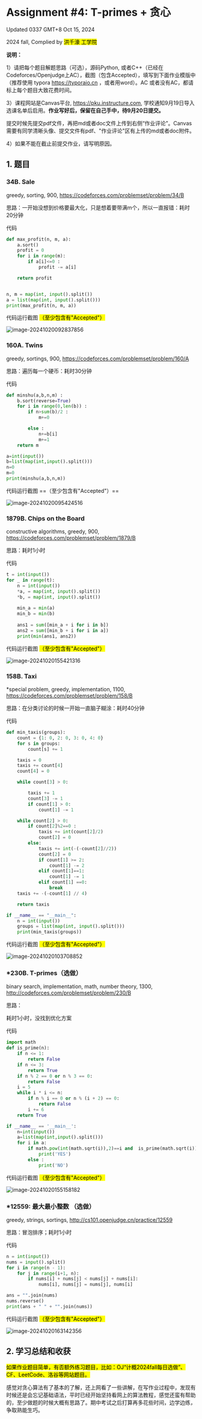 # Assignment #4: T-primes + 贪心

Updated 0337 GMT+8 Oct 15, 2024

2024 fall, Complied by <mark>洪千濠 工学院</mark>



**说明：**

1）请把每个题目解题思路（可选），源码Python, 或者C++（已经在Codeforces/Openjudge上AC），截图（包含Accepted），填写到下面作业模版中（推荐使用 typora https://typoraio.cn ，或者用word）。AC 或者没有AC，都请标上每个题目大致花费时间。

3）课程网站是Canvas平台, https://pku.instructure.com, 学校通知9月19日导入选课名单后启用。**作业写好后，保留在自己手中，待9月20日提交。**

提交时候先提交pdf文件，再把md或者doc文件上传到右侧“作业评论”。Canvas需要有同学清晰头像、提交文件有pdf、"作业评论"区有上传的md或者doc附件。

4）如果不能在截止前提交作业，请写明原因。



## 1. 题目

### 34B. Sale

greedy, sorting, 900, https://codeforces.com/problemset/problem/34/B



思路：一开始没想到价格要最大化，只是想着要带满m个，所以一直报错：耗时20分钟



代码

```python
def max_profit(n, m, a):
    a.sort()
    profit = 0
    for i in range(m):
        if a[i]<=0 :
            profit -= a[i]

    return profit


n, m = map(int, input().split())
a = list(map(int, input().split()))
print(max_profit(n, m, a))

```



代码运行截图 <mark>（至少包含有"Accepted"）</mark>

![image-20241020092837856](C:\Users\Administrator\AppData\Roaming\Typora\typora-user-images\image-20241020092837856.png)



### 160A. Twins

greedy, sortings, 900, https://codeforces.com/problemset/problem/160/A

思路：遍历每一个硬币：耗时30分钟



代码

```python
def minshu(a,b,n,m) :
    b.sort(reverse=True)
    for i in range(0,len(b)) :
        if n>sum(b)/2 :
            m+=0

        else :
            n+=b[i]
            m+=1
    return m

a=int(input())
b=list(map(int,input().split()))
n=0
m=0
print(minshu(a,b,n,m))

```



代码运行截图 ==（至少包含有"Accepted"）==

![image-20241020095424516](C:\Users\Administrator\AppData\Roaming\Typora\typora-user-images\image-20241020095424516.png)



### 1879B. Chips on the Board

constructive algorithms, greedy, 900, https://codeforces.com/problemset/problem/1879/B

思路：耗时1小时



代码

```python
t = int(input())
for _ in range(t):
    n = int(input())
    *a, = map(int, input().split())
    *b, = map(int, input().split())
    
    min_a = min(a)
    min_b = min(b)
    
    ans1 = sum([min_a + i for i in b])
    ans2 = sum([min_b + i for i in a])
    print(min(ans1, ans2))

```



代码运行截图 <mark>（至少包含有"Accepted"）</mark>

![image-20241020155421316](C:\Users\Administrator\AppData\Roaming\Typora\typora-user-images\image-20241020155421316.png)



### 158B. Taxi

*special problem, greedy, implementation, 1100, https://codeforces.com/problemset/problem/158/B

思路：在分类讨论的时候一开始一直脑子糊涂：耗时40分钟



代码

```python
def min_taxis(groups):
    count = {1: 0, 2: 0, 3: 0, 4: 0}
    for s in groups:
        count[s] += 1

    taxis = 0
    taxis += count[4]
    count[4] = 0

    while count[3] > 0:

        taxis += 1
        count[3] -= 1
        if count[1] > 0:
            count[1] -= 1

    while count[2] > 0:
        if count[2]%2==0 :
            taxis += int(count[2]/2)
            count[2] = 0
        else:
            taxis += int(-(-count[2]//2))
            count[2] = 0
            if count[1] >= 2:
                count[1] -= 2
            elif count[1]==1:
                count[1] -= 1
            elif count[1] ==0:
                break
    taxis += -(-count[1] // 4)

    return taxis

if __name__ == "__main__":
    n = int(input())
    groups = list(map(int, input().split()))
    print(min_taxis(groups))

```



代码运行截图 <mark>（至少包含有"Accepted"）</mark>

![image-20241020103708852](C:\Users\Administrator\AppData\Roaming\Typora\typora-user-images\image-20241020103708852.png)



### *230B. T-primes（选做）

binary search, implementation, math, number theory, 1300, http://codeforces.com/problemset/problem/230/B

思路：

耗时1小时，没找到优化方案

代码

```python
import math
def is_prime(n):
    if n <= 1:
        return False
    if n <= 3:
        return True
    if n % 2 == 0 or n % 3 == 0:
        return False
    i = 5
    while i * i <= n:
        if n % i == 0 or n % (i + 2) == 0:
            return False
        i += 6
    return True

if __name__ == '__main__':
    n=int(input())
    a=list(map(int,input().split()))
    for i in a:
        if math.pow(int(math.sqrt(i)),2)==i and  is_prime(math.sqrt(i))==True:
            print('YES')
        else :
            print('NO')

```



代码运行截图 <mark>（至少包含有"Accepted"）</mark>

![image-20241020155158182](C:\Users\Administrator\AppData\Roaming\Typora\typora-user-images\image-20241020155158182.png)



### *12559: 最大最小整数 （选做）

greedy, strings, sortings, http://cs101.openjudge.cn/practice/12559

思路：冒泡排序；耗时1小时



代码

```python
n = int(input())
nums = input().split()
for i in range(n - 1):
    for j in range(i+1, n):
        if nums[i] + nums[j] < nums[j] + nums[i]:
            nums[i], nums[j] = nums[j], nums[i]

ans = "".join(nums)
nums.reverse()
print(ans + " " + "".join(nums))

```



代码运行截图 <mark>（至少包含有"Accepted"）</mark>

![image-20241020163142356](C:\Users\Administrator\AppData\Roaming\Typora\typora-user-images\image-20241020163142356.png)



## 2. 学习总结和收获

<mark>如果作业题目简单，有否额外练习题目，比如：OJ“计概2024fall每日选做”、CF、LeetCode、洛谷等网站题目。</mark>

感觉对贪心算法有了基本的了解，还上网看了一些讲解，在写作业过程中，发现有时候还是会忘记基础语法，平时已经开始坚持看网上的算法教程，感觉还蛮有帮助的，至少做题的时候大概有思路了。期中考试之后打算再多花些时间，边学边练，争取熟能生巧。



